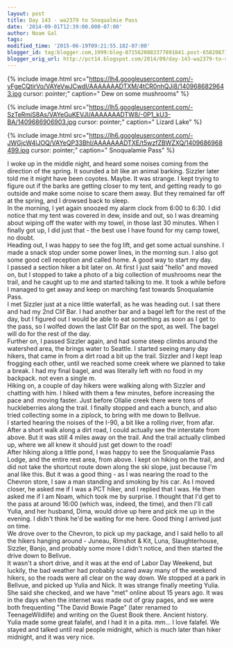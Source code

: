 ```yaml
---
layout: post
title: Day 143 - wa2379 to Snoqualmie Pass
date: '2014-09-01T12:39:00.000-07:00'
author: Noam Gal
tags:
modified_time: '2015-06-19T09:21:55.182-07:00'
blogger_id: tag:blogger.com,1999:blog-8715620883377891841.post-6582087199009082542
blogger_orig_url: http://pct14.blogspot.com/2014/09/day-143-wa2379-to-snoqualmie-pass.html
---
```



 
{% include image.html src="https://lh4.googleusercontent.com/-yFgeCQtirVo/VAYeVwJCwdI/AAAAAAADTXM/4tCR0nhQJj8/1409686829643.jpg cursor: pointer;" caption=" Dew on some mushrooms" %}

 
{% include image.html src="https://lh5.googleusercontent.com/-SzTeRmjS8As/VAYeGuKEVJI/AAAAAAADTW8/-0P1_kU3-BA/1409686906903.jpg cursor: pointer;" caption=" Lizard Lake" %}

 
{% include image.html src="https://lh6.googleusercontent.com/-JWGjcW4lJOQ/VAYeQP33BhI/AAAAAAADTXE/t5wzfZBWZXQ/1409686968499.jpg cursor: pointer;" caption=" Snoqualamie Pass" %}

 I woke up in the middle night, and heard some noises coming from the direction of the spring. It sounded a bit like
 an animal barking. Sizzler later told me it might have been coyotes. Maybe. It was strange. I kept trying to figure
 out if the barks are getting closer to my tent, and getting ready to go outside and make some noise to scare them
 away. But they remained far off at the spring, and I drowsed back to sleep.<br> In the morning, I yet again snoozed
 my alarm clock from 6:00 to 6:30. I did notice that my tent was covered in dew, inside and out, so I was dreaming
 about wiping off the water with my towel, in those last 30 minutes. When I finally got up, I did just that - the
 best use I have found for my camp towel, no doubt.<br> Heading out, I was happy to see the fog lift, and get some
 actual sunshine. I made a snack stop under some power lines, in the morning sun. I also got some good cell reception
 and called home. A good way to start my day.<br> I passed a section hiker a bit later on. At first I just said
 "hello" and moved on, but I stopped to take a photo of a big collection of mushrooms near the trail, and he caught
 up to me and started talking to me. It took a while before I managed to get away and keep on marching fast towards
 Snoqualamie Pass.<br> I met Sizzler just at a nice little waterfall, as he was heading out. I sat there and had my
 2nd Clif Bar. I had another bar and a bagel left for the rest of the day, but I figured out I would be able to eat
 something as soon as I get to the pass, so I wolfed down the last Clif Bar on the spot, as well. The bagel will do
 for the rest of the day.<br> Further on, I passed Sizzler again, and had some steep climbs around the watershed
 area, the brings water to Seattle. I started seeing many day hikers, that came in from a dirt road a bit up the
 trail. Sizzler and I kept leap frogging each other, until we reached some creek where we planned to take a break. I
 had my final bagel, and was literally left with no food in my backpack. not even a single m.<br> Hiking on, a couple
 of day hikers were walking along with Sizzler and chatting with him. I hiked with them a few minutes, before
 increasing the pace and &#160;moving faster. Just before Ollalie creek there were tons of huckleberries along the
 trail. I finally stopped and each a bunch, and also tried collecting some in a ziplock, to bring with me down to
 Bellvue.<br> I started hearing the noises of the I-90, a bit like a rolling river, from afar. After a short walk
 along a dirt road, I could actually see the interstate from above. But it was still 4 miles away on the trail. And
 the trail actually climbed up, where we all knew it should just get down to the road!<br> After hiking along a
 little pond, I was happy to see the Snoqualamie Pass Lodge, and the entire rest area, from above. I kept on hiking
 on the trail, and did not take the shortcut route down along the ski slope, just because I'm anal like this. But it
 was a good thing - as I was nearing the road to the Chevron store, I saw a man standing and smoking by his car. As I
 moved closer, he asked me if I was a PCT hiker, and I replied that I was. He then asked me if I am Noam, which took
 me by surprise. I thought that I'd get to the pass at around 16:00 (which was, indeed, the time), and then I'll call
 Yulia, and her husband, Dima, would drive up here and pick me up in the evening. I didn't think he'd be waiting for
 me here. Good thing I arrived just on time.<br> We drove over to the Chevron, to pick up my package, and I said
 hello to all the hikers hanging around - Juneau, Rimshot &amp; Kit, Luna, Slaughterhouse, Sizzler, Banjo, and
 probably some more I didn't notice, and then started the drive down to Bellvue.<br> It wasn't a short drive, and it
 was at the end of Labor Day Weekend, but luckily, the bad weather had probably scared away many of the weekend
 hikers, so the roads were all clear on the way down. We stopped at a park in Bellvue, and picked up Yulia and Nick.
 It was strange finally meeting Yulia. She said she checked, and we have "met" online about 15 years ago. It was in
 the days when the internet was made out of gray pages, and we were both frequenting "The David Bowie Page" (later
 renamed to TeenageWildlife) and writing on the Guest Book there. Ancient history.<br> Yulia made some great falafel,
 and I had it in a pita. mm... I love falafel. We stayed and talked until real people midnight, which is much later
 than hiker midnight, and it was very nice.<br>